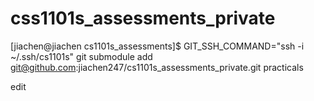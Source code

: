 # css1101s_assessments_private

[jiachen@jiachen cs1101s_assessments]$ GIT_SSH_COMMAND="ssh -i ~/.ssh/cs1101s" git submodule add git@github.com:jiachen247/cs1101s_assessments_private.git practicals

edit
